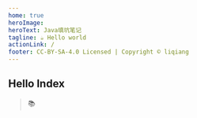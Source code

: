 ```yaml
---
home: true
heroImage: 
heroText: Java填坑笔记
tagline: ☕ Hello world
actionLink: /
footer: CC-BY-SA-4.0 Licensed | Copyright © liqiang
---
```

## Hello Index
> 📚 


<Vssue :title="$title" />
